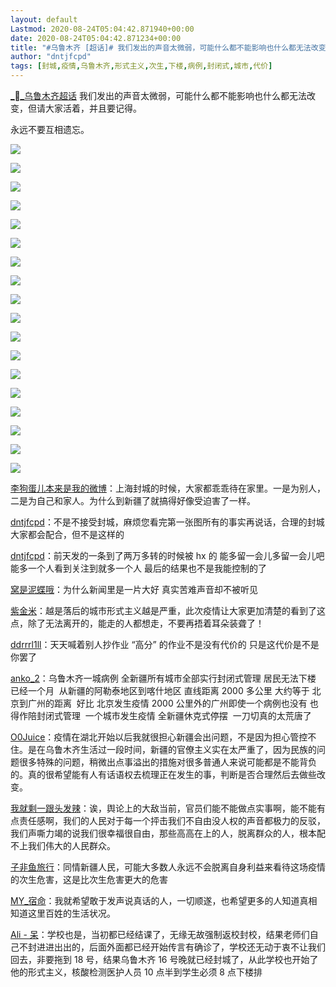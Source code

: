 ```yaml
---
layout: default
Lastmod: 2020-08-24T05:04:42.871940+00:00
date: 2020-08-24T05:04:42.871234+00:00
title: "#乌鲁木齐 [超话]# 我们发出的声音太微弱，可能什么都不能影响也什么都无法改变，但请大家活着，并且要记得"
author: "dntjfcpd"
tags: [封城,疫情,乌鲁木齐,形式主义,次生,下楼,病例,封闭式,城市,代价]
---
```



[__乌鲁木齐超话](https://huati.weibo.com/48939 "乌鲁木齐超话") 我们发出的声音太微弱，可能什么都不能影响也什么都无法改变，但请大家活着，并且要记得。

永远不要互相遗忘。

![](https://images.weserv.nl/?url=https%3A//wx2.sinaimg.cn/mw690/006Z16YMly1gi12ht5yqzj30qy0wl7bj.jpg)

![](https://images.weserv.nl/?url=https://wx1.sinaimg.cn/mw690/006Z16YMly1gi12hpboi7j30u01alk0s.jpg)

![](https://images.weserv.nl/?url=https://wx2.sinaimg.cn/mw690/006Z16YMly1gi12hucnvcj30n01ds7uu.jpg)

![](https://images.weserv.nl/?url=https://wx3.sinaimg.cn/mw690/006Z16YMly1gi12tceukgj30u01ibk28.jpg)


![](https://images.weserv.nl/?url=https://wx2.sinaimg.cn/mw690/006Z16YMly1gi12hu2ut3j30qo0pgq66.jpg)

![](https://images.weserv.nl/?url=https://wx4.sinaimg.cn/mw690/006Z16YMly1gi12hunxl1j30pn0cwwga.jpg)

![](https://images.weserv.nl/?url=https://wx3.sinaimg.cn/mw690/006Z16YMly1gi12hru3doj30n00xzgrv.jpg)

![](https://images.weserv.nl/?url=https://wx2.sinaimg.cn/mw690/006Z16YMly1gi12hs5b5zj30qo100jsx.jpg)

![](https://images.weserv.nl/?url=https://wx1.sinaimg.cn/mw690/006Z16YMly1gi12hshfcjj30eq0l040e.jpg)

![](https://images.weserv.nl/?url=https://wx1.sinaimg.cn/mw690/006Z16YMly1gi12xositrj30n0123wnj.jpg)

![](https://images.weserv.nl/?url=https://wx3.sinaimg.cn/mw690/006Z16YMly1gi12hq3mvkj30n017179p.jpg)

![](https://images.weserv.nl/?url=https://wx4.sinaimg.cn/mw690/006Z16YMly1gi12hqus8yj316o12211p.jpg)

![](https://images.weserv.nl/?url=https://wx2.sinaimg.cn/mw690/006Z16YMly1gi12hqg8rvj30u01ezn7f.jpg)

![](https://images.weserv.nl/?url=https://wx1.sinaimg.cn/mw690/006Z16YMly1gi12hr9d4vj30u00fl0ve.jpg)

![](https://images.weserv.nl/?url=https://wx2.sinaimg.cn/mw690/006Z16YMly1gi12hoxnrjj30ku0p5td1.jpg)

![](https://images.weserv.nl/?url=https://wx1.sinaimg.cn/mw690/006Z16YMly1gi12xmpbqej30u01t0acr.jpg)

![](https://images.weserv.nl/?url=https://wx3.sinaimg.cn/mw690/006Z16YMly1gi12xnk536j30ku1120ut.jpg)

![](https://images.weserv.nl/?url=https://wx1.sinaimg.cn/mw690/006Z16YMly1gi12xphc4mj30n010i0zb.jpg)

[李狗蛋儿本来是我的微博](https://weibo.com/5451066741)：上海封城的时候，大家都乖乖待在家里。一是为别人，二是为自己和家人。为什么到新疆了就搞得好像受迫害了一样。

[dntjfcpd](https://weibo.com/6398418648)：不是不接受封城，麻烦您看完第一张图所有的事实再说话，合理的封城大家都会配合，但不是这样的

[dntjfcpd](https://weibo.com/6398418648)：前天发的一条到了两万多转的时候被 hx 的 能多留一会儿多留一会儿吧 能多一个人看到关注到就多一个人 最后的结果也不是我能控制的了

[窝是泥蝶哦](https://weibo.com/1954414913)：为什么新闻里是一片大好 真实苦难声音却不被听见

[紫金米](https://weibo.com/3966702601)：越是落后的城市形式主义越是严重，此次疫情让大家更加清楚的看到了这点，除了无法离开的，能走的人都想走，不要再捂着耳朵装聋了！

[ddrrrl1ll](https://weibo.com/2830709265)：天天喊着别人抄作业 “高分” 的作业不是没有代价的 只是这代价是不是你罢了

[anko\_2](https://weibo.com/6449918191)：乌鲁木齐一城病例 全新疆所有城市全部实行封闭式管理 居民无法下楼 已经一个月  从新疆的阿勒泰地区到喀什地区 直线距离 2000 多公里 大约等于 北京到广州的距离  好比 北京发生疫情 2000 公里外的广州即使一个病例也没有 也得作陪封闭式管理  一个城市发生疫情 全新疆休克式停摆  一刀切真的太荒唐了

[O0Juice](https://weibo.com/3103414942)：疫情在湖北开始以后我就很担心新疆会出问题，不是因为担心管控不住。是在乌鲁木齐生活过一段时间，新疆的官僚主义实在太严重了，因为民族的问题很多特殊的问题，稍微出点事溢出的措施对很多普通人来说可能都是不能背负的。真的很希望能有人有话语权去梳理正在发生的事，判断是否合理然后去做些改变。

[我就剩一跟头发辣](https://weibo.com/5839899364)：诶，舆论上的大敌当前，官员们能不能做点实事啊，能不能有点责任感啊，我们的人民对于每一个抨击我们不自由没人权的声音都极力的反驳，我们声嘶力竭的说我们很幸福很自由，那些高高在上的人，脱离群众的人，根本配不上我们伟大的人民群众。

[子非鱼旅行](https://weibo.com/kenthou)：同情新疆人民，可能大多数人永远不会脱离自身利益来看待这场疫情的次生危害，这是比次生危害更大的危害

[MY\_宿命](https://weibo.com/5164253356)：我就希望敢于发声说真话的人，一切顺遂，也希望更多的人知道真相知道这里百姓的生活状况。

[Ali - 呆](https://weibo.com/6375009767)：学校也是，当初都已经结课了，无缘无故强制返校封校，结果老师们自己不封进进出出的，后面外面都已经开始传言有确诊了，学校还无动于衷不让我们回去，非要拖到 18 号，结果乌鲁木齐 16 号晚就已经封城了，从此学校也开始了他的形式主义，核酸检测医护人员 10 点半到学生必须 8 点下楼排
